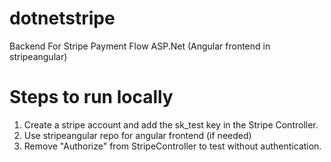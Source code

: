 # dotnetstripe
Backend For Stripe Payment Flow ASP.Net (Angular frontend in stripeangular)

# Steps to run locally
1. Create a stripe account and add the sk_test key in the Stripe Controller.
2. Use stripeangular repo for angular frontend (if needed)
3. Remove "Authorize" from StripeController to test without authentication.
